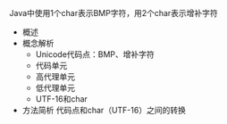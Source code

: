 



Java中使用1个char表示BMP字符，用2个char表示增补字符



- 概述
- 概念解析
    - Unicode代码点：BMP、增补字符
    - 代码单元
    - 高代理单元
    - 低代理单元
    - UTF-16和char
- 方法简析
    代码点和char（UTF-16）之间的转换
    